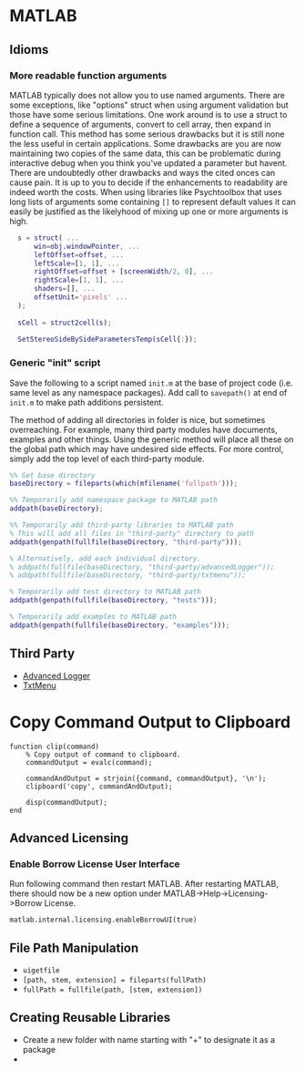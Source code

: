 # MATLAB

## Idioms

### More readable function arguments

MATLAB typically does not allow you to use named arguments. There are some exceptions, like "options" struct when using argument validation but those have some serious limitations. One work around is to use a struct to define a sequence of arguments, convert to cell array, then expand in function call. This method has some serious drawbacks but it is still none the less useful in certain applications. Some drawbacks are you are now maintaining two copies of the same data, this can be problematic during interactive debug when you think you've updated a parameter but havent. There are undoubtedly other drawbacks and ways the cited onces can cause pain. It is up to you to decide if the enhancements to readability are indeed worth the costs. When using libraries like Psychtoolbox that uses long lists of arguments some containing `[]` to represent default values it can easily be justified as the likelyhood of mixing up one or more arguments is high.

```MATLAB
  s = struct( ...
      win=obj.windowPointer, ...
      leftOffset=offset, ...
      leftScale=[1, 1], ...
      rightOffset=offset + [screenWidth/2, 0], ...
      rightScale=[1, 1], ...
      shaders=[], ...
      offsetUnit='pixels' ...
  );
  
  sCell = struct2cell(s);
  
  SetStereoSideBySideParametersTemp(sCell{:});
```

### Generic "init" script
Save the following to a script named `init.m` at the base of project code (i.e. same level as any namespace packages). Add call to `savepath()` at end of `init.m` to make path additions persistent. 

The method of adding all directories in folder is nice, but sometimes overreaching. For example, many third party modules have documents, examples and other things. Using the generic method will place all these on the global path which may have undesired side effects. For more control, simply add the top level of each third-party module.

```MATLAB
%% Get base directory
baseDirectory = fileparts(which(mfilename('fullpath')));

%% Temporarily add namespace package to MATLAB path
addpath(baseDirectory);

%% Temporarily add third-party libraries to MATLAB path
% This will add all files in "third-party" directory to path
addpath(genpath(fullfile(baseDirectory, "third-party")));

% Alternatively, add each individual directory.
% addpath(fullfile(baseDirectory, "third-party/advancedLogger"));
% addpath(fullfile(baseDirectory, "third-party/txtmenu"));

% Temporarily add test directory to MATLAB path
addpath(genpath(fullfile(baseDirectory, "tests")));

% Temporarily add examples to MATLAB path
addpath(genpath(fullfile(baseDirectory, "examples")));
```

## Third Party

- [Advanced Logger](https://www.mathworks.com/matlabcentral/fileexchange/87322-advanced-logger-for-matlab)
- [TxtMenu](https://www.mathworks.com/matlabcentral/fileexchange/28285-txtmenu-text-based-menu-for-the-command-window?s_tid=FX_rc1_behav)

# Copy Command Output to Clipboard
```
function clip(command)
    % Copy output of command to clipboard.
    commandOutput = evalc(command);

    commandAndOutput = strjoin({command, commandOutput}, '\n');
    clipboard('copy', commandAndOutput);

    disp(commandOutput);
end
```

## Advanced Licensing

### Enable Borrow License User Interface

Run following command then restart MATLAB. After restarting MATLAB, there should now be a new option under MATLAB->Help->Licensing->Borrow License.

```
matlab.internal.licensing.enableBorrowUI(true)
```

## File Path Manipulation

- `uigetfile`
- `[path, stem, extension] = fileparts(fullPath)`
- `fullPath = fullfile(path, [stem, extension])`

## Creating Reusable Libraries

- Create a new folder with name starting with "+" to designate it as a package
- 
